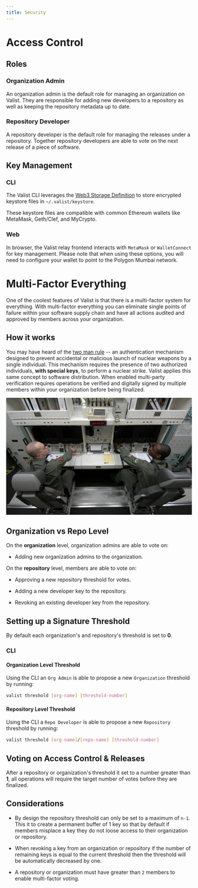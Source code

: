 ```yaml
---
title: Security
---
```


# Access Control

## Roles

### Organization Admin

An organization admin is the default role for managing an organization on Valist. They are responsible for adding new developers to a repository as well as keeping the repository metadata up to date.

### Repository Developer

A repository developer is the default role for managing the releases under a repository. Together repository developers are able to vote on the next release of a piece of software.

## Key Management

### CLI

The Valist CLI leverages the [Web3 Storage Definition](https://github.com/ethereum/wiki/wiki/Web3-Secret-Storage-Definition) to store encrypted keystore files in `~/.valist/keystore`.

These keystore files are compatible with common Ethereum wallets like MetaMask, Geth/Clef, and MyCrypto.

### Web

In browser, the Valist relay frontend interacts with `MetaMask` or `WalletConnect` for key management. Please note that when using these options, you will need to configure your wallet to point to the Polygon Mumbai network.


# Multi-Factor Everything

One of the coolest features of Valist is that there is a multi-factor system for everything. With multi-factor everything you can eliminate single points of failure within your software supply chain and have all actions audited and approved by members across your organization.

## How it works

You may have heard of the [two man rule](https://en.wikipedia.org/wiki/Two-man_rule) -- an authentication mechanism designed to prevent accidental or malicious launch of nuclear weapons by a single individual. This mechanism requires the presence of two authorized individuals, **with special keys**, to perform a nuclear strike. Valist applies this same concept to software distribution. When enabled multi-party verification requires operations be verified and digitally signed by multiple members within your organization before being finalized.

![two-man-rule](./img/two-man-rule.jpeg)

## Organization vs Repo Level

On the **organization** level, organization admins are able to vote on:

* Adding new organization admins to the organization.

On the **repository** level, members are able to vote on:

* Approving a new repository threshold for votes.

* Adding a new developer key to the repository.

* Revoking an existing developer key from the repository.

## Setting up a Signature Threshold

By default each organization's and repository's threshold is set to **0**.

### CLI

#### Organization Level Threshold

Using the CLI an `Org Admin`  is able to propose a new `Organization` threshold by running:

```bash
valist threshold [org-name] [threshold-number]
```

#### Repository Level Threshold

Using the CLI a `Repo Developer` is able to propose a new `Repository` threshold by running:

```bash
valist threshold [org-name]/[repo-name] [threshold-number]
```

## Voting on Access Control & Releases

After a repository or organization's threshold it set to a number greater than **1**, all operations will require the target number of votes before they are finalized.

## Considerations

* By design the repository threshold can only be set to a maximum of `n-1`. This it to create a permanent buffer of 1 key so that by default if members misplace a key they do not loose access to their organization or repository.

* When revoking a key from an organization or repository if the number of remaining keys is equal to the current threshold then the threshold will be automatically decreased by one.

* A repository or organization must have greater than `2` members to enable multi-factor voting.
